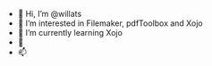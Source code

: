 - 👋 Hi, I’m @willats
- 👀 I’m interested in Filemaker, pdfToolbox and Xojo
- 🌱 I’m currently learning Xojo
- 💞️ 
- 📫 

<!---
willats/willats is a ✨ special ✨ repository because its `README.md` (this file) appears on your GitHub profile.
You can click the Preview link to take a look at your changes.
--->
